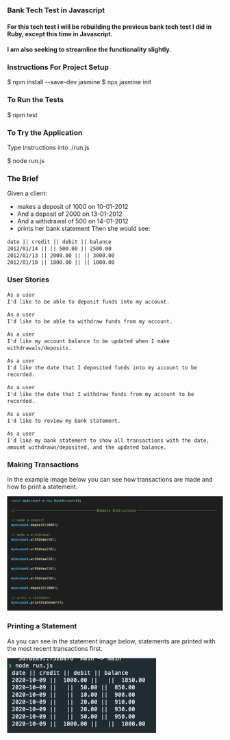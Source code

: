 ### Bank Tech Test in Javascript

#### For this tech test I will be rebuilding the previous bank tech test I did in Ruby, except this time in Javascript.
#### I am also seeking to streamline the functionality slightly.

### Instructions For Project Setup

$ npm install --save-dev jasmine
$ npx jasmine init

### To Run the Tests

$ npm test

### To Try the Application

Type instructions into ./run.js

$ node run.js


### The Brief

Given a client:
* makes a deposit of 1000 on 10-01-2012
* And a deposit of 2000 on 13-01-2012
* And a withdrawal of 500 on 14-01-2012
* prints her bank statement
Then she would see:

```
date || credit || debit || balance
2012/01/14 || || 500.00 || 2500.00
2012/01/13 || 2000.00 || || 3000.00
2012/01/10 || 1000.00 || || 1000.00
```

### User Stories

```
As a user 
I'd like to be able to deposit funds into my account.
```
```
As a user 
I'd like to be able to withdraw funds from my account.
```
```
As a user 
I'd like my account balance to be updated when I make withdrawals/deposits. 
```
```
As a user 
I'd like the date that I deposited funds into my account to be recorded.
```
```
As a user 
I'd like the date that I withdrew funds from my account to be recorded. 
```
```
As a user 
I'd like to review my bank statement. 
```
```
As a user 
I'd like my bank statement to show all transactions with the date, 
amount withdrawn/deposited, and the updated balance. 
```

### Making Transactions

In the example image below you can see how transactions
are made and how to print a statement.

![image 1](./images/example.png)

### Printing a Statement

As you can see in the statement image below, statements are
printed with the most recent transactions first.

![image 2](./images/statement.png)